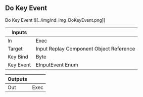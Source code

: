 ## Do Key Event
Do Key Event
![[../img/nd_img_DoKeyEvent.png]]

|Inputs||
|--|--|
| In | Exec |
| Target | Input Replay Component Object Reference |
| Key Bind | Byte |
| Key Event | EInputEvent Enum |

|Outputs||
|--|--|
| Out | Exec |
